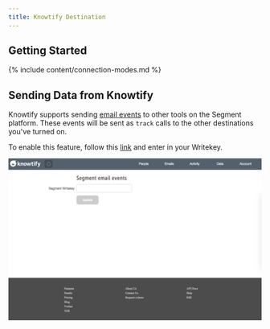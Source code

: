 ```yaml
---
title: Knowtify Destination
---
```


## Getting Started

{% include content/connection-modes.md %}

## Sending Data from Knowtify

Knowtify supports sending [email events](/docs/spec/email/) to other tools on the Segment platform. These events will be sent as `track` calls to the other destinations you've turned on.

To enable this feature, follow this [link](http://www.knowtify.io/integrations/segment_email_events) and enter in your Writekey.

![Send email events from Knowtify](images/pQTgionViG.png)
